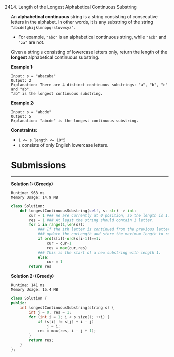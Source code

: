 2414. Length of the Longest Alphabetical Continuous Substring

An **alphabetical continuous** string is a string consisting of consecutive letters in the alphabet. In other words, it is any substring of the string `"abcdefghijklmnopqrstuvwxyz"`.

* For example, `"abc"` is an alphabetical continuous string, while `"acb"` and `"za"` are not.

Given a string `s` consisting of lowercase letters only, return the length of the **longest** alphabetical continuous substring.

 

**Example 1:**
```
Input: s = "abacaba"
Output: 2
Explanation: There are 4 distinct continuous substrings: "a", "b", "c" and "ab".
"ab" is the longest continuous substring.
```

**Example 2:**
```
Input: s = "abcde"
Output: 5
Explanation: "abcde" is the longest continuous substring.
```

**Constraints:**

* `1 <= s.length <= 10^5`
* `s` consists of only English lowercase letters.

# Submissions
---
**Solution 1: (Greedy)**
```
Runtime: 963 ms
Memory Usage: 14.9 MB
```
```python
class Solution:
    def longestContinuousSubstring(self, s: str) -> int:
        cur = 1 ### We are currently at 0 position, so the length is 1.
        res = 1 ### At least the string should contain 1 letter.
        for i in range(1,len(s)):
        	### If the ith letter is continued from the previous letter, 
        	### update the curLength and store the maximum length to res
            if ord(s[i])-ord(s[i-1])==1:
                cur = cur+1
                res = max(cur,res)
            ### This is the start of a new substring with length 1.
            else:
                cur = 1
        return res
```

**Solution 2: (Greedy)**
```
Runtime: 141 ms
Memory Usage: 15.4 MB
```
```c++
class Solution {
public:
    int longestContinuousSubstring(string s) {
        int j = 0, res = 1;
        for (int i = 1; i < s.size(); ++i) {
            if (s[i] != s[j] + i - j)
                j = i;
            res = max(res, i - j + 1);
        }
        return res;
    }
};
```
